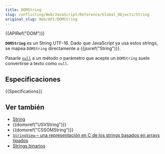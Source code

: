 ```yaml
---
title: DOMString
slug: conflicting/Web/JavaScript/Reference/Global_Objects/String
original_slug: Web/API/DOMString
---
```


{{APIRef("DOM")}}

**`DOMString`** es un String UTF-16. Dado que JavaScript ya usa estos strings, se mapea `DOMString` directamente a {{jsxref("String")}}.

Pasarle [`null`](/es/docs/Web/JavaScript/Reference/Global_Objects/null) a un método o parámetro que acepte un `DOMString` suele convertirse a texto como `null`.

## Especificaciones

{{Specifications}}

## Ver también

- [String](/es/docs/Web/JavaScript/Reference/Global_Objects/String)
- {{domxref("USVString")}}
- {{domxref("CSSOMString")}}
- [`StringView` – una representación en C de los strings basados en arrays tipados](/es/docs/Web/JavaScript/Typed_arrays/String_view)
- [Strings binarios](/es/docs/Web/API/DOMString/Binary)
